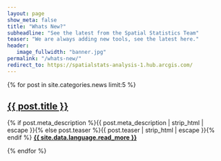 ```yaml
---
layout: page
show_meta: false
title: "Whats New?"
subheadline: "See the latest from the Spatial Statistics Team"
teaser: "We are always adding new tools, see the latest here."
header:
   image_fullwidth: "banner.jpg"
permalink: "/whats-new/"
redirect_to: https://spatialstats-analysis-1.hub.arcgis.com/
---
```

{% for post in site.categories.news limit:5 %}

<h2><a href="{{ site.url }}{{ site.baseurl }}{{ post.url }}">{{ post.title }}</a></h2>
<p>
    {% if post.meta_description %}{{ post.meta_description | strip_html | escape }}{% else post.teaser %}{{ post.teaser | strip_html | escape }}{% endif %}
    <a href="{{ site.url }}{{ site.baseurl }}{{ post.url }}" title="Read {{ post.title | escape_once }}"><strong>{{ site.data.language.read_more }}</strong></a>
</p>
{% endfor %}

